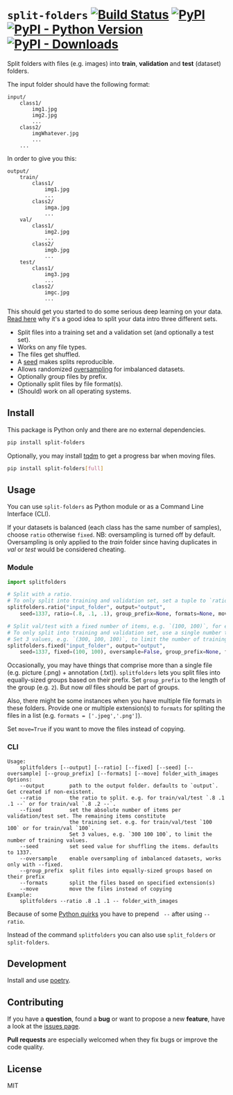 # `split-folders` [![Build Status](https://img.shields.io/github/workflow/status/jfilter/split-folders/Test)](https://github.com/jfilter/split-folders/actions/workflows/test.yml) [![PyPI](https://img.shields.io/pypi/v/split-folders.svg)](https://pypi.org/project/split-folders/) [![PyPI - Python Version](https://img.shields.io/pypi/pyversions/split-folders.svg)](https://pypi.org/project/split-folders/) [![PyPI - Downloads](https://img.shields.io/pypi/dm/split-folders)](https://pypistats.org/packages/split-folders)

Split folders with files (e.g. images) into **train**, **validation** and **test** (dataset) folders.

The input folder should have the following format:

```
input/
    class1/
        img1.jpg
        img2.jpg
        ...
    class2/
        imgWhatever.jpg
        ...
    ...
```

In order to give you this:

```
output/
    train/
        class1/
            img1.jpg
            ...
        class2/
            imga.jpg
            ...
    val/
        class1/
            img2.jpg
            ...
        class2/
            imgb.jpg
            ...
    test/
        class1/
            img3.jpg
            ...
        class2/
            imgc.jpg
            ...
```

This should get you started to do some serious deep learning on your data. [Read here](https://stats.stackexchange.com/questions/19048/what-is-the-difference-between-test-set-and-validation-set) why it's a good idea to split your data intro three different sets.

-   Split files into a training set and a validation set (and optionally a test set).
-   Works on any file types.
-   The files get shuffled.
-   A [seed](https://docs.python.org/3/library/random.html#random.seed) makes splits reproducible.
-   Allows randomized [oversampling](https://en.wikipedia.org/wiki/Oversampling_and_undersampling_in_data_analysis) for imbalanced datasets.
-   Optionally group files by prefix.
-   Optionally split files by file format(s).
-   (Should) work on all operating systems.

## Install

This package is Python only and there are no external dependencies.

```bash
pip install split-folders
```

Optionally, you may install [tqdm](https://github.com/tqdm/tqdm) to get a progress bar when moving files.

```bash
pip install split-folders[full]
```

## Usage

You can use `split-folders` as Python module or as a Command Line Interface (CLI).

If your datasets is balanced (each class has the same number of samples), choose `ratio` otherwise `fixed`.
NB: oversampling is turned off by default.
Oversampling is only applied to the _train_ folder since having duplicates in _val_ or _test_ would be considered cheating.

### Module

```python
import splitfolders

# Split with a ratio.
# To only split into training and validation set, set a tuple to `ratio`, i.e, `(.8, .2)`.
splitfolders.ratio("input_folder", output="output",
    seed=1337, ratio=(.8, .1, .1), group_prefix=None, formats=None, move=False) # default values

# Split val/test with a fixed number of items, e.g. `(100, 100)`, for each set.
# To only split into training and validation set, use a single number to `fixed`, i.e., `10`.
# Set 3 values, e.g. `(300, 100, 100)`, to limit the number of training values.
splitfolders.fixed("input_folder", output="output",
    seed=1337, fixed=(100, 100), oversample=False, group_prefix=None, formats=None, move=False) # default values
```

Occasionally, you may have things that comprise more than a single file (e.g. picture (.png) + annotation (.txt)).
`splitfolders` lets you split files into equally-sized groups based on their prefix.
Set `group_prefix` to the length of the group (e.g. `2`).
But now _all_ files should be part of groups.

Also, there might be some instances when you have multiple file formats in these folders. Provide one or multiple extension(s) to `formats` for spliting the files in a list (e.g. `formats = ['.jpeg','.png']`). 

Set `move=True` if you want to move the files instead of copying.

### CLI

```
Usage:
    splitfolders [--output] [--ratio] [--fixed] [--seed] [--oversample] [--group_prefix] [--formats] [--move] folder_with_images
Options:
    --output        path to the output folder. defaults to `output`. Get created if non-existent.
    --ratio         the ratio to split. e.g. for train/val/test `.8 .1 .1 --` or for train/val `.8 .2 --`.
    --fixed         set the absolute number of items per validation/test set. The remaining items constitute
                    the training set. e.g. for train/val/test `100 100` or for train/val `100`.
                    Set 3 values, e.g. `300 100 100`, to limit the number of training values.
    --seed          set seed value for shuffling the items. defaults to 1337.
    --oversample    enable oversampling of imbalanced datasets, works only with --fixed.
    --group_prefix  split files into equally-sized groups based on their prefix
    --formats       split the files based on specified extension(s)
    --move          move the files instead of copying
Example:
    splitfolders --ratio .8 .1 .1 -- folder_with_images
```

Because of some [Python quirks](https://github.com/jfilter/split-folders/issues/19) you have to prepend ` --` after using `--ratio`.

Instead of the command `splitfolders` you can also use `split_folders` or `split-folders`.

## Development

Install and use [poetry](https://python-poetry.org/).

## Contributing

If you have a **question**, found a **bug** or want to propose a new **feature**, have a look at the [issues page](https://github.com/jfilter/split-folders/issues).

**Pull requests** are especially welcomed when they fix bugs or improve the code quality.

## License

MIT
